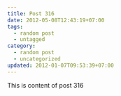 ```yaml
---
title: Post 316
date: 2012-05-08T12:43:19+07:00
tags:
  - random post
  - untagged
category:
  - random post
  - uncategorized
updated: 2012-01-07T09:53:39+07:00
---
```

This is content of post 316